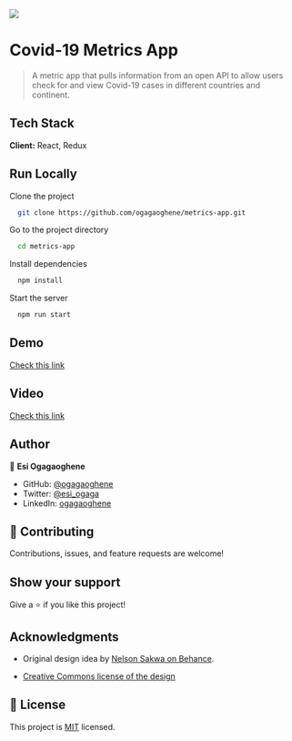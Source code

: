 ![](https://img.shields.io/badge/Microverse-blueviolet)

# Covid-19 Metrics App

> A metric app that pulls information from an open API to allow users check for and view Covid-19 cases in different countries and continent.

## Tech Stack

**Client:** React, Redux

## Run Locally
Clone the project

```bash
  git clone https://github.com/ogagaoghene/metrics-app.git
```
Go to the project directory

```bash
  cd metrics-app
```
Install dependencies

```bash
  npm install
```

Start the server

```bash
  npm run start
```

## Demo

[Check this link](https://ogagaoghene-metrics-app.netlify.app/)

## Video

[Check this link](https://www.loom.com/share/3a497618c1744460beab392cce23b88f)

## Author

👤 **Esi Ogagaoghene**

- GitHub: [@ogagaoghene](https://github.com/ogagaoghene)
- Twitter: [@esi_ogaga](https://twitter.com/esi_ogaga)
- LinkedIn: [ogagaoghene](https://linkedin.com/in/ogagaoghene-esi-7a478647)

## 🤝 Contributing

Contributions, issues, and feature requests are welcome!

## Show your support

Give a ⭐️ if you like this project!

## Acknowledgments

- Original design idea by [Nelson Sakwa on Behance](https://www.behance.net/sakwadesignstudio).

- [Creative Commons license of the design](https://creativecommons.org/licenses/by-nc/4.0/) 

## 📝 License

This project is [MIT](./LICENCE) licensed.








